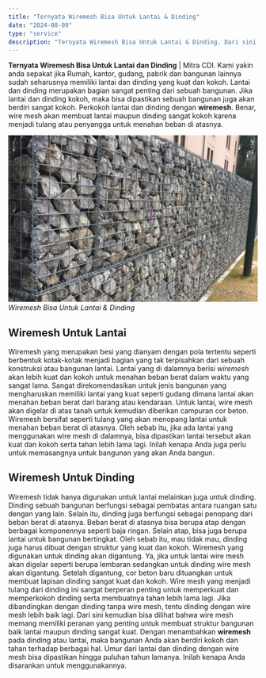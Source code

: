 ```yaml
---
title: "Ternyata Wiremesh Bisa Untuk Lantai & Dinding"
date: "2024-08-09"
type: "service"
description: "Ternyata Wiremesh Bisa Untuk Lantai & Dinding. Dari sini kemudian bisa dilihat bahwa wire mesh memang memiliki peranan yang penting untuk membuat struktur ba..."
---
```


**Ternyata Wiremesh Bisa Untuk Lantai dan Dinding** | Mitra CDI. Kami yakin anda sepakat jika Rumah, kantor, gudang, pabrik dan bangunan lainnya sudah seharusnya memiliki lantai dan dinding yang kuat dan kokoh. Lantai dan dinding merupakan bagian sangat penting dari sebuah bangunan. Jika lantai dan dinding kokoh, maka bisa dipastikan sebuah bangunan juga akan berdiri sangat kokoh. Perkokoh lantai dan dinding dengan **wiremesh**. Benar, wire mesh akan membuat lantai maupun dinding sangat kokoh karena menjadi tulang atau penyangga untuk menahan beban di atasnya.

![Wiremesh Bisa Untuk Lantai & Dinding](/images/blog/wiremesh-dinding.jpg)
*Wiremesh Bisa Untuk Lantai & Dinding*

 ## Wiremesh Untuk Lantai
    
Wiremesh yang merupakan besi yang dianyam dengan pola tertentu seperti berbentuk kotak-kotak menjadi bagian yang tak terpisahkan dari sebuah konstruksi atau bangunan lantai. Lantai yang di dalamnya berisi _wiremesh_ akan lebih kuat dan kokoh untuk menahan beban berat dalam waktu yang sangat lama. Sangat direkomendasikan untuk jenis bangunan yang mengharuskan memiliki lantai yang kuat seperti gudang dimana lantai akan menahan beban berat dari barang atau kendaraan.
Untuk lantai, wire mesh akan digelar di atas tanah untuk kemudian diberikan campuran cor beton. Wiremesh bersifat seperti tulang yang akan menopang lantai untuk menahan beban berat di atasnya. Oleh sebab itu, jika ada lantai yang menggunakan wire mesh di dalamnya, bisa dipastikan lantai tersebut akan kuat dan kokoh serta tahan lebih lama lagi. Inilah kenapa Anda juga perlu untuk memasangnya untuk bangunan yang akan Anda bangun.

 ## Wiremesh Untuk Dinding
    
Wiremesh tidak hanya digunakan untuk lantai melainkan juga untuk dinding. Dinding sebuah bangunan berfungsi sebagai pembatas antara ruangan satu dengan yang lain. Selain itu, dinding juga berfungsi sebagai penopang dari beban berat di atasnya. Beban berat di atasnya bisa berupa atap dengan berbagai komponennya seperti baja ringan. Selain atap, bisa juga berupa lantai untuk bangunan bertingkat. Oleh sebab itu, mau tidak mau, dinding juga harus dibuat dengan struktur yang kuat dan kokoh.
Wiremesh yang digunakan untuk dinding akan digantung. Ya, jika untuk lantai wire mesh akan digelar seperti berupa lembaran sedangkan untuk dinding wire mesh akan digantung. Setelah digantung, cor beton baru dituangkan untuk membuat lapisan dinding sangat kuat dan kokoh. Wire mesh yang menjadi tulang dari dinding ini sangat berperan penting untuk memperkuat dan memperkokoh dinding serta membuatnya tahan lebih lama lagi. Jika dibandingkan dengan dinding tanpa wire mesh, tentu dinding dengan wire mesh lebih baik lagi.
Dari sini kemudian bisa dilihat bahwa wire mesh memang memiliki peranan yang penting untuk membuat struktur bangunan baik lantai maupun dinding sangat kuat. Dengan menambahkan **wiremesh** pada dinding atau lantai, maka bangunan Anda akan berdiri kokoh dan tahan terhadap berbagai hal. Umur dari lantai dan dinding dengan wire mesh bisa dipastikan hingga puluhan tahun lamanya. Inilah kenapa Anda disarankan untuk menggunakannya.
